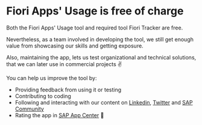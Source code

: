 # Fiori Apps' Usage is free of charge

Both the Fiori Apps' Usage tool and required tool Fiori Tracker are free.

Nevertheless, as a team involved in developing the tool, we still get enough value from showcasing our skills and getting exposure.

Also, maintaining the app, lets us test organizational and technical solutions, that we can later use in commercial projects ✌️

You can help us improve the tool by:
- Providing feedback from using it or testing
- Contributing to coding
- Following and interacting with our content on [Linkedin](https://www.linkedin.com/feed/hashtag/fioritracker/), [Twitter](https://twitter.com/FioriTracker) and [SAP Community](https://blogs.sap.com/tag/fiori-tracker/)
- Rating the app in [SAP App Center](https://www.sapappcenter.com/en/product/display-0000033126_live_v1) 💙

